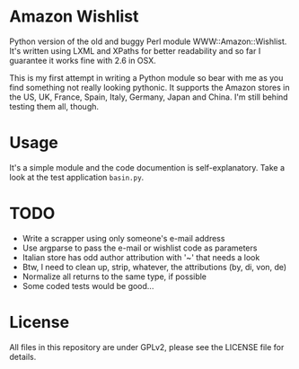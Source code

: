 Amazon Wishlist
===============

Python version of the old and buggy Perl module WWW::Amazon::Wishlist. It's written using LXML and XPaths for better readability and so far I guarantee it works fine with 2.6 in OSX.

This is my first attempt in writing a Python module so bear with me as you find something not really looking pythonic. It supports the Amazon stores in the US, UK, France, Spain, Italy, Germany, Japan and China. I'm still behind testing them all, though.

Usage
=====

It's a simple module and the code documention is self-explanatory. Take a look at the test application `basin.py`.

TODO
====

* Write a scrapper using only someone's e-mail address
* Use argparse to pass the e-mail or wishlist code as parameters
* Italian store has odd author attribution with '~' that needs a look
* Btw, I need to clean up, strip, whatever, the attributions (by, di, von, de)
* Normalize all returns to the same type, if possible
* Some coded tests would be good...

License
=======

All files in this repository are under GPLv2, please see the LICENSE file for details.

